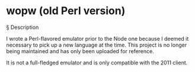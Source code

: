 # wopw (old Perl version)

§ Description

I wrote a Perl-flavored emulator prior to the Node one because I deemed it necessary to pick up a new language at the time. This project is no longer being maintained and has only been uploaded for reference.

It is not a full-fledged emulator and is only compatible with the 2011 client.
